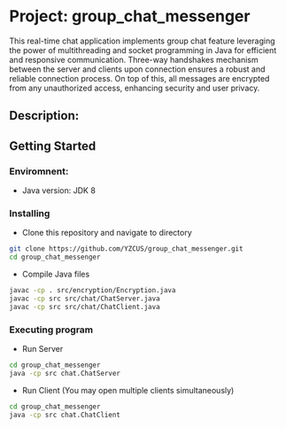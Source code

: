 # Project: group_chat_messenger
This real-time chat application implements group chat feature leveraging the power of multithreading and socket programming in Java for efficient and responsive communication. Three-way handshakes mechanism between the server and clients upon connection ensures a robust and reliable connection process. On top of this, all messages are encrypted from any unauthorized access, enhancing security and user privacy.

## Description:



## Getting Started
### Enviromnent:
- Java version: JDK 8

### Installing
- Clone this repository and navigate to directory
```bash
git clone https://github.com/YZCUS/group_chat_messenger.git
cd group_chat_messenger
```

- Compile Java files
```bash
javac -cp . src/encryption/Encryption.java
javac -cp src src/chat/ChatServer.java
javac -cp src src/chat/ChatClient.java
```

### Executing program
- Run Server
```bash
cd group_chat_messenger
java -cp src chat.ChatServer
```

- Run Client (You may open multiple clients simultaneously)
```bash
cd group_chat_messenger
java -cp src chat.ChatClient
```

